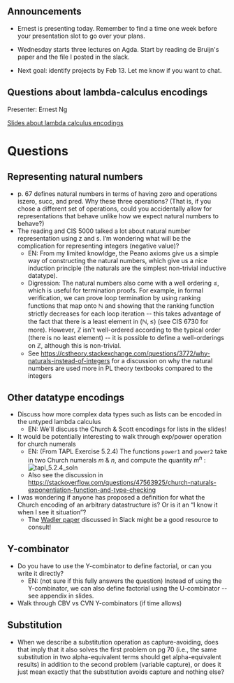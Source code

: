 Announcements
------------

* Ernest is presenting today. Remember to find a time one week before your 
  presentation slot to go over your plans.

* Wednesday starts three lectures on Agda. Start by reading de Bruijn's paper
  and the file I posted in the slack. 

* Next goal: identify projects by Feb 13. Let me know if you want to chat.

Questions about lambda-calculus encodings
-------------------------------------

Presenter: Ernest Ng

[Slides about lambda calculus encodings](020623_slides.pdf)

# Questions

## Representing natural numbers
- p. 67 defines natural numbers in terms of having zero and operations iszero, succ, and pred. Why these three operations? (That is, if you chose a different set of operations, could you accidentally allow for representations that behave unlike how we expect natural numbers to behave?)
- The reading and CIS 5000 talked a lot about natural number representation using z and s. I’m wondering what will be the complication for representing integers (negative value)?
    + EN: From my limited knowldge, the Peano axioms give us a simple way of constructing the natural numbers, which give us a nice induction principle (the naturals are the simplest non-trivial inductive datatype). 
    + Digression: The natural numbers also come with a well ordering $\leq$, which is useful for termination proofs. For example, in formal verification, we can prove loop termination by using ranking functions that map onto $\mathbb{N}$ and showing that the ranking function strictly decreases for each loop iteration -- this takes advantage of the fact that there is a least element in $(\mathbb{N}, \leq)$ (see CIS 6730 for more). However, $\mathbb{Z}$ isn't well-ordered according to the typical order (there is no least element) -- it is possible to define a  well-orderings on $\mathbb{Z}$, although this is non-trivial.   
    + See https://cstheory.stackexchange.com/questions/3772/why-naturals-instead-of-integers for a discussion on why the natural numbers are used more in PL theory textbooks compared to the integers

## Other datatype encodings
- Discuss how more complex data types such as lists can be encoded in the untyped lambda calculus   
    + EN: We'll discuss the Church & Scott encodings for lists in the slides!  
- It would be potentially interesting to walk through exp/power operation for church numerals
    + EN: (From TAPL Exercise 5.2.4) The functions `power1` and `power2` take in two Church numerals $m$ & $n$, and compute the quantity $m^n$ :           
    ![tapl_5.2.4_soln](tapl_5.2.4_soln.png)         
    + Also see the discussion in https://stackoverflow.com/questions/47563925/church-naturals-exponentiation-function-and-type-checking
- I was wondering if anyone has proposed a definition for what the Church encoding of an arbitrary datastructure is? Or is it an “I know it when I see it situation”?            
    + The [Wadler paper](https://homepages.inf.ed.ac.uk/wadler/papers/free-rectypes/free-rectypes.txt.) discussed in Slack might be a good resource to consult!

## Y-combinator
- Do you have to use the Y-combinator to define factorial, or can you write it directly?        
    + EN: (not sure if this fully answers the question) Instead of using the Y-combinator, we can also define factorial using the U-combinator -- see appendix in slides. 
- Walk through CBV vs CVN Y-combinators (if time allows)           

## Substitution
- When we describe a substitution operation as capture-avoiding, does that imply that it also solves the first problem on pg 70 (i.e., the same substitution in two alpha-equivalent terms should get alpha-equivalent results) in addition to the second problem (variable capture), or does it just mean exactly that the substitution avoids capture and nothing else?    
